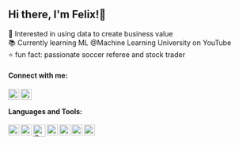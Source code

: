 ## Hi there, I'm Felix!👋 

🚀 Interested in using data to create business value <br />
📚 Currently learning ML @Machine Learning University on YouTube <br />
⭐ fun fact: passionate soccer referee and stock trader <br />


#### Connect with me:
[<img align="left" alt="Felix Hoffmann | LinkedIn" height="22px" src="https://upload.wikimedia.org/wikipedia/commons/c/ca/LinkedIn_logo_initials.png" />][linkedin]
[<img align="left" alt="Felix Hoffmann | Xing" height="22px" src="https://upload.wikimedia.org/wikipedia/commons/b/b4/Xing_logo.svg" />][xing]

<br />

#### Languages and Tools:
[<img align="left" alt="AWS" height="22px" src="https://upload.wikimedia.org/wikipedia/commons/9/93/Amazon_Web_Services_Logo.svg" />][aws]
[<img align="left" alt="Azure" height="22px" src="https://upload.wikimedia.org/wikipedia/commons/a/a8/Microsoft_Azure_Logo.svg" />][azure]
[<img align="left" alt="Celonis" height="25px" src="https://pbs.twimg.com/profile_images/1316752706934112260/H7g1SH2A_400x400.jpg" />][celonis]
[<img align="left" alt="Power BI" height="22px" src="https://upload.wikimedia.org/wikipedia/en/2/20/Power_BI_logo.svg" />][powerbi]
[<img align="left" alt="Tableau" height="22px" src="https://upload.wikimedia.org/wikipedia/en/0/06/Tableau_logo.svg" />][tableau]
[<img align="left" alt="Python" height="22px" src="https://upload.wikimedia.org/wikipedia/commons/c/c3/Python-logo-notext.svg" />][python]
[<img align="left" alt="R" height="22px" src="https://cdn.jsdelivr.net/npm/simple-icons@v3/icons/r.svg" />][r]

<br />

[linkedin]: https://www.linkedin.com/in/hoffmann-felix/
[xing]: https://www.xing.com/profile/Felix_Hoffmann86/cv
[aws]: https://aws.amazon.com/
[azure]: https://azure.microsoft.com/en-us/
[celonis]: https://www.celonis.com/
[powerbi]: https://powerbi.microsoft.com/en-us/
[tableau]: https://www.tableau.com/
[python]: https://www.python.org/
[r]: https://www.r-project.org/
